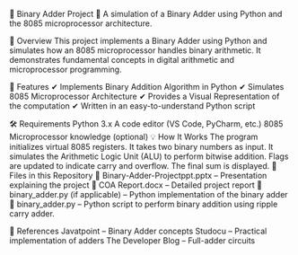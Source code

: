 📌 Binary Adder Project
🚀 A simulation of a Binary Adder using Python and the 8085 microprocessor architecture.

📖 Overview
This project implements a Binary Adder using Python and simulates how an 8085 microprocessor handles binary arithmetic. It demonstrates fundamental concepts in digital arithmetic and microprocessor programming.

🔧 Features
✔ Implements Binary Addition Algorithm in Python
✔ Simulates 8085 Microprocessor Architecture
✔ Provides a Visual Representation of the computation
✔ Written in an easy-to-understand Python script

🛠️ Requirements
Python 3.x
A code editor (VS Code, PyCharm, etc.)
8085 Microprocessor knowledge (optional)
💡 How It Works
The program initializes virtual 8085 registers.
It takes two binary numbers as input.
It simulates the Arithmetic Logic Unit (ALU) to perform bitwise addition.
Flags are updated to indicate carry and overflow.
The final sum is displayed.
📂 Files in this Repository
📜 Binary-Adder-Projectppt.pptx – Presentation explaining the project
📜 COA Report.docx – Detailed project report
📜 binary_adder.py (if applicable) – Python implementation of the binary adder
📜 binary_adder.py – Python script to perform binary addition using ripple carry adder.

📌 References
Javatpoint – Binary Adder concepts
Studocu – Practical implementation of adders
The Developer Blog – Full-adder circuits
